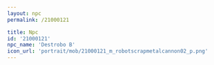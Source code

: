 ```yaml
---
layout: npc
permalink: /21000121

title: Npc
id: '21000121'
npc_name: 'Destrobo B'
icon_url: 'portrait/mob/21000121_m_robotscrapmetalcannon02_p.png'
---
```

